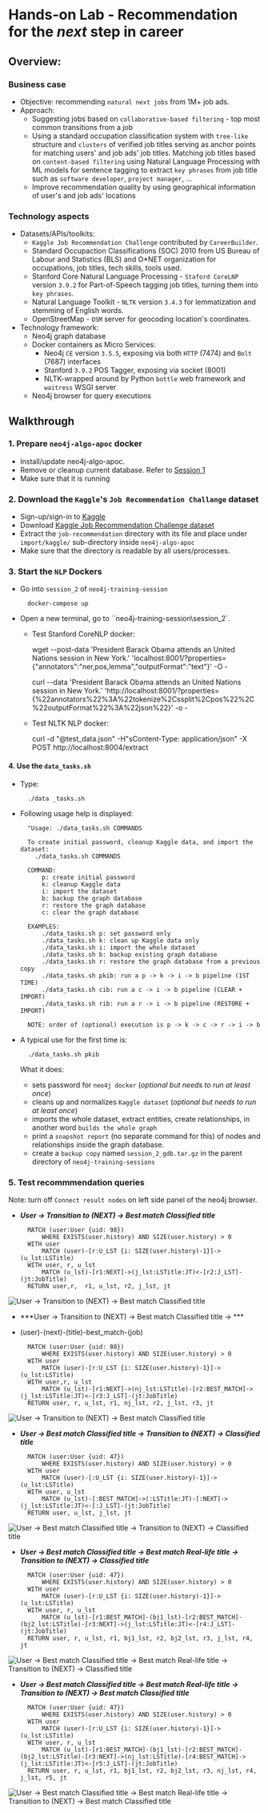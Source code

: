 # Hands-on Lab - Recommendation for the ***next*** step in career

## Overview:

### Business case
- Objective: recommending `natural next jobs` from 1M+ job ads.
- Approach:
    + Suggesting jobs based on `collaborative-based filtering` - top most common transitions from a job
    + Using a standard occupation classification system with `tree-like` structure and `clusters` of verified job titles serving as anchor points for matching users' and job ads' job titles. Matching job titles based on `content-based filtering` using Natural Language Processing with ML models for sentence tagging to extract `key phrases` from job title such as `software developer`, `project manager`, ...
    + Improve recommendation quality by using geographical information of user's and job ads' locations

### Technology aspects
- Datasets/APIs/toolkits: 
    + `Kaggle Job Recommendation Challenge` contributed by `CareerBuilder`.
    + Standard Occupaction Classifications (SOC) 2010 from US Bureau of Labour and Statistics (BLS) and O*NET organization for occupations, job titles, tech skills, tools used.
    + Stanford Core Natural Language Processing - `Staford CoreLNP` version `3.9.2` for Part-of-Speech tagging job titles, turning them into `key phrases`.
    + Natural Language Toolkit - `NLTK` version `3.4.3` for lemmatization and stemming of English words.
    + OpenStreetMap - `OSM` server for geocoding location's coordinates.
- Technology framework:
    + Neo4j graph database
    + Docker containers as Micro Services: 
        * Neo4j `CE` version `3.5.5`, exposing via both `HTTP` (7474) and `Bolt` (7687) interfaces
        * Stanford `3.9.2` POS Tagger, exposing via socket (8001)
        * NLTK-wrapped around by Python `bottle` web framework and `waitress` WSGI server
    + Neo4j browser for query executions

## Walkthrough

### 1. Prepare `neo4j-algo-apoc` docker 
- Install/update neo4j-algo-apoc. 
- Remove or cleanup current database. Refer to [Session 1](https://github.com/DIS-SIN/neo4j-training-sessions/tree/master/session_1)
- Make sure that it is running

### 2. Download the `Kaggle`'s `Job Recommendation Challange` dataset

- Sign-up/sign-in to [Kaggle](https://www.kaggle.com)
- Download [Kaggle Job Recommendation Challenge dataset](https://www.kaggle.com/c/3046/download-all)
- Extract the `job-recommendation` directory with its file and place under `import/kaggle/` sub-directory inside `neo4j-algo-apoc` 
- Make sure that the directory is readable by all users/processes.

### 3. Start the `NLP` Dockers
- Go into `session_2` of `neo4j-training-session`

        docker-compose up

- Open a new terminal, go to ``neo4j-training-session\session_2`. 

    + Test Stanford CoreNLP docker:

        wget --post-data 'President Barack Obama attends an United Nations session in New York.' 'localhost:8001/?properties={"annotators":"ner,pos,lemma","outputFormat":"text"}' -O -

        curl --data 'President Barack Obama attends an United Nations session in New York.' 'http://localhost:8001/?properties={%22annotators%22%3A%22tokenize%2Cssplit%2Cpos%22%2C%22outputFormat%22%3A%22json%22}' -o -

    + Test NLTK NLP docker:

        curl -d "@test_data.json" -H"sContent-Type: application/json" -X POST http://localhost:8004/extract

#### 4. Use the `data_tasks.sh`

- Type:

        ./data _tasks.sh

- Following usage help is displayed:

        "Usage: ./data_tasks.sh COMMANDS
        
        To create initial password, cleanup Kaggle data, and import the dataset:
          ./data_tasks.sh COMMANDS

        COMMAND: 
            p: create initial password
            k: cleanup Kaggle data
            i: import the dataset
            b: backup the graph database
            r: restore the graph database
            c: clear the graph database

        EXAMPLES:
            ./data_tasks.sh p: set password only
            ./data_tasks.sh k: clean up Kaggle data only
            ./data_tasks.sh i: import the whole dataset
            ./data_tasks.sh b: backup existing graph database
            ./data_tasks.sh r: restore the graph database from a previous copy
            ./data_tasks.sh pkib: run a p -> k -> i -> b pipeline (1ST TIME)
            ./data_tasks.sh cib: run a c -> i -> b pipeline (CLEAR + IMPORT)
            ./data_tasks.sh rib: run a r -> i -> b pipeline (RESTORE + IMPORT)

        NOTE: order of (optional) execution is p -> k -> c -> r -> i -> b

- A typical use for the first time is:

        ./data_tasks.sh pkib

    What it does:
    + sets password for `neo4j docker` (*optional but needs to run at least once*)
    + cleans up and normalizes `Kaggle dataset` (*optional but needs to run at least once*)
    + imports the whole dataset, extract entities, create relationships, in another word `builds the whole graph`
    + print a `snapshot report` (no separate command for this) of nodes and relationships inside the graph database.
    + create a `backup copy` named `session_2_gdb.tar.gz` in the parent directory of `neo4j-training-sessions`


### 5. Test recommmendation queries

Note: turn off `Connect result nodes` on left side panel of the neo4j browser.

- ***User -> Transition to (NEXT) -> Best match Classified title***

        MATCH (user:User {uid: 98})
            WHERE EXISTS(user.history) AND SIZE(user.history) > 0
        WITH user
            MATCH (user)-[r:U_LST {i: SIZE(user.history)-1}]->(u_lst:LSTitle)
        WITH user, r, u_lst
            MATCH (u_lst)-[r1:NEXT]->(j_lst:LSTitle:JT)<-[r2:J_LST]-(jt:JobTitle)
        RETURN user,r,  r1, u_lst, r2, j_lst, jt

![User -> Transition to (NEXT) -> Best match Classified title](images/rec-next.png)

- ***User -> Transition to (NEXT) -> Best match Classified title -> ***

- (user)-(next)-(title)-best_match-(job)

        MATCH (user:User {uid: 80})
            WHERE EXISTS(user.history) AND SIZE(user.history) > 0
        WITH user
            MATCH (user)-[r:U_LST {i: SIZE(user.history)-1}]->(u_lst:LSTitle)
        WITH user,r, u_lst
            MATCH (u_lst)-[r1:NEXT]->(nj_lst:LSTitle)-[r2:BEST_MATCH]->(j_lst:LSTitle:JT)<-[r3:J_LST]-(jt:JobTitle)
        RETURN user, r, u_lst, r1, nj_lst, r2, j_lst, r3, jt

![User -> Transition to (NEXT) -> Best match Classified title](images/rec-next_bm.png)

- ***User -> Best match Classified title -> Transition to (NEXT) -> Classified title***

        MATCH (user:User {uid: 47})
            WHERE EXISTS(user.history) AND SIZE(user.history) > 0
        WITH user
            MATCH (user)-[:U_LST {i: SIZE(user.history)-1}]->(u_lst:LSTitle)
        WITH user, u_lst
            MATCH (u_lst)-[:BEST_MATCH]->(:LSTitle:JT)-[:NEXT]->(j_lst:LSTitle:JT)<-[:J_LST]-(jt:JobTitle)
        RETURN user, u_lst, j_lst, jt

![User -> Best match Classified title -> Transition to (NEXT) -> Classified title](images/rec-bm_next.png)

- ***User -> Best match Classified title -> Best match Real-life title -> Transition to (NEXT) -> Classified title***

        MATCH (user:User {uid: 47})
            WHERE EXISTS(user.history) AND SIZE(user.history) > 0
        WITH user
            MATCH (user)-[r:U_LST {i: SIZE(user.history)-1}]->(u_lst:LSTitle)
        WITH user, r, u_lst
            MATCH (u_lst)-[r1:BEST_MATCH]-(bj1_lst)-[r2:BEST_MATCH]-(bj2_lst:LSTitle)-[r3:NEXT]->(j_lst:LSTitle:JT)<-[r4:J_LST]-(jt:JobTitle)
        RETURN user, r, u_lst, r1, bj1_lst, r2, bj2_lst, r3, j_lst, r4, jt

![User -> Best match Classified title -> Best match Real-life title -> Transition to (NEXT) -> Classified title](images/rec-bm_bm_next.png)

- ***User -> Best match Classified title -> Best match Real-life title -> Transition to (NEXT) -> Best match Classified title***

        MATCH (user:User {uid: 47})
            WHERE EXISTS(user.history) AND SIZE(user.history) > 0
        WITH user
            MATCH (user)-[r:U_LST {i: SIZE(user.history)-1}]->(u_lst:LSTitle)
        WITH user, r, u_lst
            MATCH (u_lst)-[r1:BEST_MATCH]-(bj1_lst)-[r2:BEST_MATCH]-(bj2_lst:LSTitle)-[r3:NEXT]->(nj_lst:LSTitle)-[r4:BEST_MATCH]->(j_lst:LSTitle:JT)<-[r5:J_LST]-(jt:JobTitle)
        RETURN user, r, u_lst, r1, bj1_lst, r2, bj2_lst, r3, nj_lst, r4, j_lst, r5, jt

![User -> Best match Classified title -> Best match Real-life title -> Transition to (NEXT) -> Best match Classified title](images/rec-bm_bm_next_bm.png)

